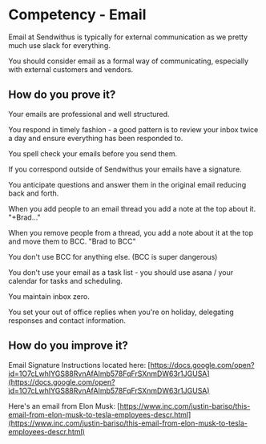 # Competency - Email

Email at Sendwithus is typically for external communication as we pretty much use slack for everything.

You should consider email as a formal way of communicating, especially with external customers and vendors.

## How do you prove it?

Your emails are professional and well structured.  

You respond in timely fashion - a good pattern is to review your inbox twice a day and ensure everything has been responded to.

You spell check your emails before you send them.

If you correspond outside of Sendwithus your emails have a signature.

You anticipate questions and answer them in the original email reducing back and forth.

When you add people to an email thread you add a note at the top about it.  "+Brad..."

When you remove people from a thread, you add a note about it at the top and move them to BCC.  "Brad to BCC"

You don't use BCC for anything else. (BCC is super dangerous) 

You don't use your email as a task list - you should use asana / your calendar for tasks and scheduling.

You maintain inbox zero. 

You set your out of office replies when you're on holiday, delegating responses and contact information.

## How do you improve it?

Email Signature Instructions located here: [https://docs.google.com/open?id=1O7cLwhIYGS88RvnAfAImb578FqFrSXnmDW63r1JGUSA](https://docs.google.com/open?id=1O7cLwhIYGS88RvnAfAImb578FqFrSXnmDW63r1JGUSA) 

Here's an email from Elon Musk: [https://www.inc.com/justin-bariso/this-email-from-elon-musk-to-tesla-employees-descr.html](https://www.inc.com/justin-bariso/this-email-from-elon-musk-to-tesla-employees-descr.html)

